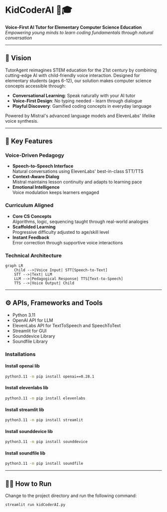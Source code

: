 # KidCoderAI 🤖🎓

**Voice-First AI Tutor for Elementary Computer Science Education**  
*Empowering young minds to learn coding fundamentals through natural conversation*

---

## 🌟 Vision

TutorAgent reimagines STEM education for the 21st century by combining cutting-edge AI with child-friendly voice interaction. Designed for elementary students (ages 6-12), our solution makes computer science concepts accessible through:

- **Conversational Learning**: Speak naturally with your AI tutor
- **Voice-First Design**: No typing needed - learn through dialogue
- **Playful Discovery**: Gamified coding concepts in everyday language

Powered by Mistral's advanced language models and ElevenLabs' lifelike voice synthesis.

---

## 🚀 Key Features

### Voice-Driven Pedagogy
- **Speech-to-Speech Interface**  
  Natural conversations using ElevenLabs' best-in-class STT/TTS
- **Context-Aware Dialog**  
  Mistral maintains lesson continuity and adapts to learning pace
- **Emotional Intelligence**  
  Voice modulation keeps learners engaged

### Curriculum Aligned
- **Core CS Concepts**  
  Algorithms, logic, sequencing taught through real-world analogies
- **Scaffolded Learning**  
  Progressive difficulty adjusted to age/skill level
- **Instant Feedback**  
  Error correction through supportive voice interactions

### Technical Architecture
```mermaid
graph LR
    Child -->|Voice Input| STT[Speech-to-Text]
    STT -->|Text| LLM
    LLM -->|Pedagogical Response| TTS[Text-to-Speech]
    TTS -->|Voice Output| Child
```

---

## ⚙️ APIs, Frameworks and Tools
- Python 3.11
- OpenAI API for LLM
- ElevenLabs API for TextToSpeech and SpeechToText
- Streamlit for GUI
- Sounddevice Library
- Soundfile Library

### Installations

#### Install openai lib
```zsh
python3.11 -m pip install openai==0.28.1
```

#### Install elevenlabs lib
```zsh
python3.11 -m pip install elevenlabs
```

#### Install streamlit lib
```zsh
python3.11 -m pip install streamlit
```

#### Install sounddevice lib
```zsh
python3.11 -m pip install sounddevice
```

#### Install soundfile lib
```zsh
python3.11 -m pip install soundfile
```

---

## 🏃🏼 How to Run

Change to the project directory and run the following command:
```zsh
streamlit run kidCoderAI.py
```
